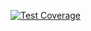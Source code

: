 [![Test Coverage](https://api.codeclimate.com/v1/badges/009c3d56eb42b8e8f658/test_coverage)](https://codeclimate.com/github/belousovsergey56/gurtam/test_coverage)
